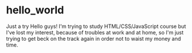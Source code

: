 # hello_world
Just a try
Hello guys!
I'm trying to study HTML/CSS/JavaScript course but I've lost my interest, because of troubles at work and at home, so I'm just trying to get beck on the track again in order not to waist my money and time.
